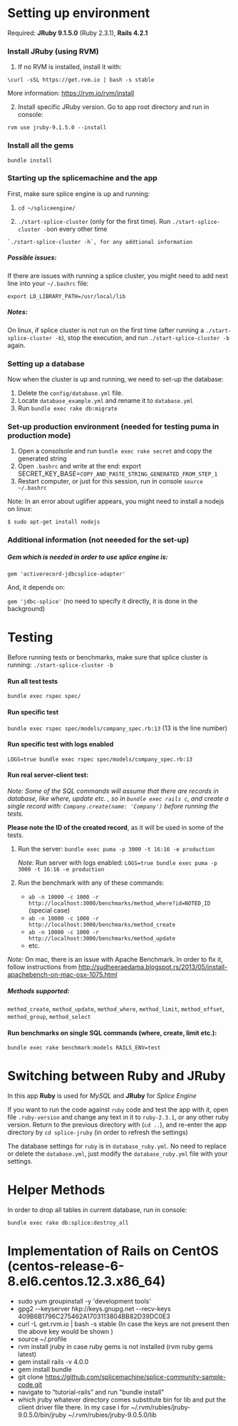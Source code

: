 # Setting up environment

 Required: **JRuby 9.1.5.0** (Ruby 2.3.1), **Rails 4.2.1**

### Install JRuby (using RVM)

1. If no RVM is installed, install it with:

  `\curl -sSL https://get.rvm.io | bash -s stable`

   More information: https://rvm.io/rvm/install


2. Install specific JRuby version. Go to app root directory and run in console:

  `rvm use jruby-9.1.5.0 --install`



### Install all the gems

  `bundle install`


### Starting up the splicemachine and the app

  First, make sure splice engine is up and running:

  1. `cd ~/spliceengine/`

  2. `./start-splice-cluster` (only for the first time). Run `./start-splice-cluster -b`on every other time

    `./start-splice-cluster -h`, for any addtional information


##### Possible issues:

  If there are issues with running a splice cluster, you might need to add next line into your `~/.bashrc` file:

  `export LD_LIBRARY_PATH=/usr/local/lib`

##### Notes:

  On linux, if splice cluster is not run on the first time (after running a `./start-splice-cluster -b`), stop the execution, and run `./start-splice-cluster -b` again.


### Setting up a database
  Now when the cluster is up and running, we need to set-up the database:

  1. Delete the `config/database.yml` file.
  2. Locate `database_example.yml` and rename it to `database.yml`
  3. Run `bundle exec rake db:migrate`

### Set-up production environment (needed for testing puma in production mode)

  1. Open a consolsole and run `bundle exec rake secret` and copy the generated string
  2. Open `.bashrc` and write at the end:
     export SECRET_KEY_BASE=`COPY_AND_PASTE_STRING_GENERATED_FROM_STEP_1`
  3. Restart computer, or just for this session, run in console `source ~/.bashrc`

  Note: In an error about uglifier appears, you might need to install a nodejs on linux:

  `$ sudo apt-get install nodejs`

### Additional information (not neeeded for the set-up)

##### Gem which is needed in order to use splice engine is:

  `gem 'activerecord-jdbcsplice-adapter'`

And, it depends on:

  `gem 'jdbc-splice'` (no need to specify it directly, it is done in the background)



# Testing

  Before running tests or benchmarks, make sure that splice cluster is running: `./start-splice-cluster -b`

#### Run all test tests

  `bundle exec rspec spec/`

#### Run specific test

  `bundle exec rspec spec/models/company_spec.rb:13` (13 is the line number)

#### Run specific test with logs enabled

  `LOGS=true bundle exec rspec spec/models/company_spec.rb:13`


#### Run real server-client test:

  *Note: Some of the SQL commands will assume that there are records in database, like where, update etc. , so in `bundle exec rails c`, and create a single record with: `Company.create(name: 'Company')` before running the tests.*

  **Please note the ID of the created record**, as it will be used in some of the tests.

  1. Run the server: `bundle exec puma -p 3000 -t 16:16 -e production`

      *Note:* Run server with logs enabled: `LOGS=true bundle exec puma -p 3000 -t 16:16 -e production`
  2. Run the benchmark with any of these commands:
     - `ab -n 10000 -c 1000 -r http://localhost:3000/benchmarks/method_where?id=NOTED_ID` (special case)
     - `ab -n 10000 -c 1000 -r http://localhost:3000/benchmarks/method_create`
     - `ab -n 10000 -c 1000 -r http://localhost:3000/benchmarks/method_update`
     - etc.

  *Note:* On mac, there is an issue with Apache Benchmark. In order to fix it, follow instructions from http://sudheeraedama.blogspot.rs/2013/05/install-apachebench-on-mac-osx-1075.html

##### Methods supported:

  `method_create`, `method_update`, `method_where`, `method_limit`, `method_offset`, `method_group`, `method_select`

#### Run benchmarks on single SQL commands (where, create, limit etc.):

  `bundle exec rake benchmark:models RAILS_ENV=test`

# Switching between Ruby and JRuby

  In this app **Ruby**  is used for *MySQL* and **JRuby** for *Splice Engine*

  If you want to run the code against `ruby` code and test the app with it, open file `.ruby-version` and change any text in it to `ruby-2.3.1`, or any other ruby version. Return to the previous directory with (`cd ..`), and re-enter the app directory by `cd splice-jruby` (in order to refresh the settings)

  The database settings for `ruby` is in `database_ruby.yml`. No need to replace or delete the `database.yml`, just modify the `database_ruby.yml` file with your settings.

# Helper Methods

  In order to drop all tables in current database, run in console:

  `bundle exec rake db:splice:destroy_all`


# Implementation of Rails on CentOS (centos-release-6-8.el6.centos.12.3.x86_64)

* sudo yum groupinstall -y 'development tools'
* gpg2 --keyserver hkp://keys.gnupg.net --recv-keys 409B6B1796C275462A1703113804BB82D39DC0E3
* curl -L get.rvm.io | bash -s stable (In case the keys are not present then the above key would be shown )
* source ~/.profile
* rvm install jruby
  in case ruby gems is not installed (rvm ruby gems latest)
* gem install rails -v 4.0.0
* gem install bundle
* git clone https://github.com/splicemachine/splice-community-sample-code.git
* navigate to “tutorial-rails” and run "bundle install"
* which jruby
  whatever directory comes substitute bin for lib and put the client driver file there.
  In my case i for ~/.rvm/rubies/jruby-9.0.5.0/bin/jruby
  ~/.rvm/rubies/jruby-9.0.5.0/lib

